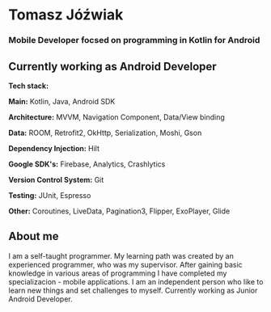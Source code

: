 # Tomasz Jóźwiak

### Mobile Developer focsed on programming in Kotlin for Android

## Currently working as Android Developer



**Tech stack:**

**Main:** Kotlin, Java, Android SDK

**Architecture:** MVVM, Navigation Component, Data/View binding

**Data:** ROOM, Retrofit2, OkHttp, Serialization, Moshi, Gson

**Dependency Injection:** Hilt

**Google SDK's:** Firebase, Analytics, Crashlytics

**Version Control System:** Git

**Testing:** JUnit, Espresso

**Other:** Coroutines, LiveData, Pagination3, Flipper, ExoPlayer, Glide


## About me

I am a self-taught programmer. My learning path was created by an experienced programmer, who was my supervisor. After gaining basic knowledge in various areas of programming I have completed my specializacion - mobile applications. I am an independent person who like to learn new things and set challenges to myself. Currently working as Junior Android Developer.
